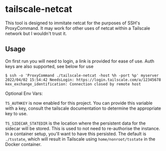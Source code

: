 # tailscale-netcat

This tool is designed to immitate netcat for the purposes of SSH's ProxyCommand. It may work for other uses of netcat within a Tailscale network but I wouldn't trust it.

## Usage

On first run you will need to login, a link is provided for ease of use. Auth keys are also supported, see below for use
```
$ ssh -o 'ProxyCommand ./tailscale-netcat -host %h -port %p' myserver
2022/04/02 15:54:42 NeedsLogin: https://login.tailscale.com/a/12345678
kex_exchange_identification: Connection closed by remote host
```

Optional Env Vars:

`TS_AUTHKEY` is now enabled for this project. You can provide this variable with a key, consult the tailscale documentation to determine the appropriate key to use.

`TS_SIDECAR_STATEDIR` is the location where the persistent data for the sidecar will be stored. This is used to not need to re-authorise the instance. In a container setup, you'll want to have this persisted. The default is `./tsstate`, which will result in Tailscale using `home/nonroot/tsstate` in the Docker container.
